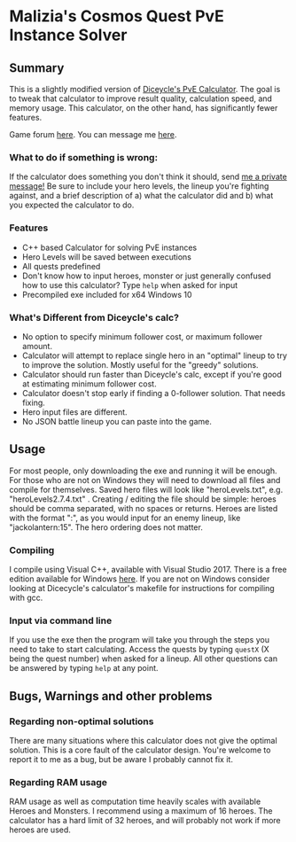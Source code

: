 # Malizia's Cosmos Quest PvE Instance Solver

## Summary
This is a slightly modified version of [Diceycle's PvE Calculator](https://github.com/Diceycle/C-Hero-Calc).
The goal is to tweak that calculator to improve result quality, calculation speed, and memory usage.
This calculator, on the other hand, has significantly fewer features.

Game forum [here](http://www.kongregate.com/forums/910715-cosmos-quest/).
You can message me [here](http://www.kongregate.com/accounts/Malizia).

### What to do if something is wrong:
If the calculator does something you don't think it should, send [me a private message!](http://www.kongregate.com/accounts/Malizia)
Be sure to include your hero levels, the lineup you're fighting against, and a brief description of a) what the calculator did and b) what you expected the calculator to do.

### Features
* C++ based Calculator for solving PvE instances
* Hero Levels will be saved between executions
* All quests predefined
* Don't know how to input heroes, monster or just generally confused how to use this calculator? Type `help` when asked for input
* Precompiled exe included for x64 Windows 10

### What's Different from Diceycle's calc?
* No option to specify minimum follower cost, or maximum follower amount.
* Calculator will attempt to replace single hero in an "optimal" lineup to try to improve the solution.  Mostly useful for the "greedy" solutions.
* Calculator should run faster than Diceycle's calc, except if you're good at estimating minimum follower cost.
* Calculator doesn't stop early if finding a 0-follower solution.  That needs fixing.
* Hero input files are different.
* No JSON battle lineup you can paste into the game.

## Usage
For most people, only downloading the exe and running it will be enough. For those who are not on Windows they will need to download all files and compile for themselves.
Saved hero files will look like "heroLevels<version>.txt", e.g. "heroLevels2.7.4.txt" .  Creating / editing the file should be simple: heroes should be comma separated, with no spaces or returns.  Heroes are listed with the format "<heroname>:<level>", as you would input for an enemy lineup, like "jackolantern:15".  The hero ordering does not matter.

### Compiling
I compile using Visual C++, available with Visual Studio 2017.  There is a free edition available for Windows [here](https://www.visualstudio.com/downloads/).
If you are not on Windows consider looking at Dicecycle's calculator's makefile for instructions for compiling with gcc.

### Input via command line
If you use the exe then the program will take you through the steps you need to take to start calculating. Access the quests by typing `questX` (X being the quest number) when asked for a lineup. All other questions can be answered by typing `help` at any point.

## Bugs, Warnings and other problems

### Regarding non-optimal solutions
There are many situations where this calculator does not give the optimal solution.  This is a core fault of the calculator design.  You're welcome to report it to me as a bug, but be aware I probably cannot fix it.

### Regarding RAM usage
RAM usage as well as computation time heavily scales with available Heroes and Monsters. 
I recommend using a maximum of 16 heroes.  The calculator has a hard limit of 32 heroes, and will probably not work if more heroes are used.